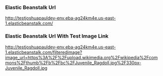### Elastic Beanstalk Url
http://testjoshuapauldev-env.eba-ag24km4e.us-east-1.elasticbeanstalk.com/

### Elastic Beanstalk Url With Test Image Link

http://testjoshuapauldev-env.eba-ag24km4e.us-east-1.elasticbeanstalk.com/filteredimage?image_url=https%3A%2F%2Fupload.wikimedia.org%2Fwikipedia%2Fcommons%2Fthumb%2Fb%2Fbc%2FJuvenile_Ragdoll.jpg%2F330px-Juvenile_Ragdoll.jpg

